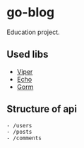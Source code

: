 # go-blog
Education project.

## Used libs
- [Viper](https://github.com/spf13/viper)
- [Echo](https://github.com/labstack/echo)
- [Gorm](https://github.com/go-gorm/gorm)
    
## Structure of api
    - /users
    - /posts
    - /comments
